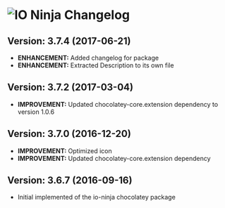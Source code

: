 # ![IO Ninja Changelog](https://img.shields.io/badge/IO%20Ninja-Package%20Changelog-blue.svg?style=for-the-badge)

## Version: 3.7.4 (2017-06-21)
- **ENHANCEMENT:** Added changelog for package
- **ENHANCEMENT:** Extracted Description to its own file

## Version: 3.7.2 (2017-03-04)
- **IMPROVEMENT:** Updated chocolatey-core.extension dependency to version 1.0.6

## Version: 3.7.0 (2016-12-20)
- **IMPROVEMENT:** Optimized icon
- **IMPROVEMENT:** Updated chocolatey-core.extension dependency

## Version: 3.6.7 (2016-09-16)
- Initial implemented of the io-ninja chocolatey package
